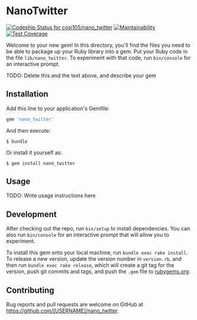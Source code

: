 # NanoTwitter

[![Codeship Status for cosi105/nano_twitter](https://app.codeship.com/projects/6eab5f20-3939-0137-5092-0ea8998f87bd/status?branch=master)](https://app.codeship.com/projects/333927)
[![Maintainability](https://api.codeclimate.com/v1/badges/de2b7781b950225da796/maintainability)](https://codeclimate.com/github/cosi105/nano_twitter/maintainability)
[![Test Coverage](https://api.codeclimate.com/v1/badges/de2b7781b950225da796/test_coverage)](https://codeclimate.com/github/cosi105/nano_twitter/test_coverage)

Welcome to your new gem! In this directory, you'll find the files you need to be able to package up your Ruby library into a gem. Put your Ruby code in the file `lib/nano_twitter`. To experiment with that code, run `bin/console` for an interactive prompt.

TODO: Delete this and the text above, and describe your gem

## Installation

Add this line to your application's Gemfile:

```ruby
gem 'nano_twitter'
```

And then execute:

    $ bundle

Or install it yourself as:

    $ gem install nano_twitter

## Usage

TODO: Write usage instructions here

## Development

After checking out the repo, run `bin/setup` to install dependencies. You can also run `bin/console` for an interactive prompt that will allow you to experiment.

To install this gem onto your local machine, run `bundle exec rake install`. To release a new version, update the version number in `version.rb`, and then run `bundle exec rake release`, which will create a git tag for the version, push git commits and tags, and push the `.gem` file to [rubygems.org](https://rubygems.org).

## Contributing

Bug reports and pull requests are welcome on GitHub at https://github.com/[USERNAME]/nano_twitter.
